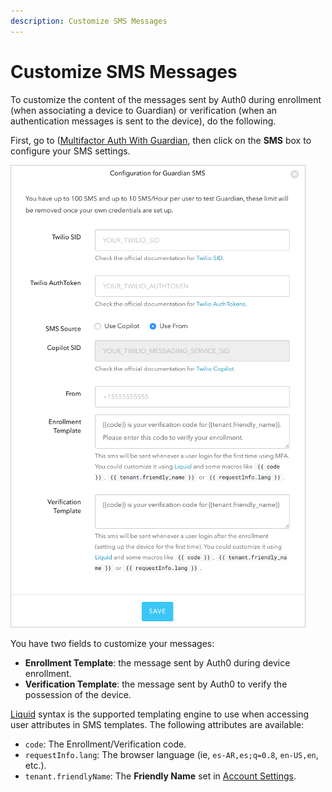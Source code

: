 ```yaml
---
description: Customize SMS Messages
---
```


# Customize SMS Messages

To customize the content of the messages sent by Auth0 during enrollment (when associating a device to Guardian) or verification (when an authentication messages is sent to the device), do the following.

First, go to ([Multifactor Auth With Guardian](${manage_url}/#/guardian), then click on the **SMS** box to configure your SMS settings.

![](/media/articles/mfa/sms-config.png)

You have two fields to customize your messages:
* **Enrollment Template**: the message sent by Auth0 during device enrollment.
* **Verification Template**: the message sent by Auth0 to verify the possession of the device.

[Liquid](https://github.com/Shopify/liquid/wiki/Liquid-for-Designers) syntax is the supported templating engine to use when accessing user attributes in SMS templates. The following attributes are available:
* `code`: The Enrollment/Verification code.
* `requestInfo.lang`: The browser language (ie, `es-AR,es;q=0.8`, `en-US,en`, etc.).
* `tenant.friendlyName`: The **Friendly Name** set in [Account Settings](${manage_url}/#/account).

